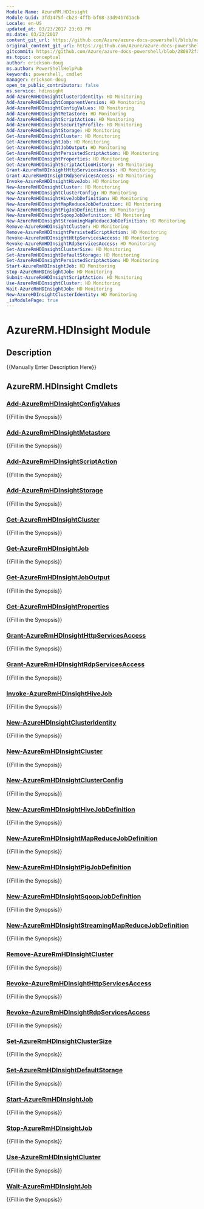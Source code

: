 ```yaml
---
Module Name: AzureRM.HDInsight
Module Guid: 3fd1475f-cb23-4ffb-bf08-33d94b7d1acb
Locale: en-US
updated_at: 03/23/2017 23:03 PM
ms.date: 03/23/2017
content_git_url: https://github.com/Azure/azure-docs-powershell/blob/master/azureps-cmdlets-docs/ResourceManager/AzureRM.HDInsight/v1.0.5.3/AzureRM.HDInsight.md
original_content_git_url: https://github.com/Azure/azure-docs-powershell/blob/master/azureps-cmdlets-docs/ResourceManager/AzureRM.HDInsight/v1.0.5.3/AzureRM.HDInsight.md
gitcommit: https://github.com/Azure/azure-docs-powershell/blob/280872fa529e03be2466fa2252957a2060a9dfe4
ms.topic: conceptual
author: erickson-doug
ms.author: PowerShellHelpPub
keywords: powershell, cmdlet
manager: erickson-doug
open_to_public_contributors: false
ms.service: hdinsight
Add-AzureRmHDInsightClusterIdentity: HD Monitoring
Add-AzureRmHDInsightComponentVersion: HD Monitoring
Add-AzureRmHDInsightConfigValues: HD Monitoring
Add-AzureRmHDInsightMetastore: HD Monitoring
Add-AzureRmHDInsightScriptAction: HD Monitoring
Add-AzureRmHDInsightSecurityProfile: HD Monitoring
Add-AzureRmHDInsightStorage: HD Monitoring
Get-AzureRmHDInsightCluster: HD Monitoring
Get-AzureRmHDInsightJob: HD Monitoring
Get-AzureRmHDInsightJobOutput: HD Monitoring
Get-AzureRmHDInsightPersistedScriptAction: HD Monitoring
Get-AzureRmHDInsightProperties: HD Monitoring
Get-AzureRmHDInsightScriptActionHistory: HD Monitoring
Grant-AzureRmHDInsightHttpServicesAccess: HD Monitoring
Grant-AzureRmHDInsightRdpServicesAccess: HD Monitoring
Invoke-AzureRmHDInsightHiveJob: HD Monitoring
New-AzureRmHDInsightCluster: HD Monitoring
New-AzureRmHDInsightClusterConfig: HD Monitoring
New-AzureRmHDInsightHiveJobDefinition: HD Monitoring
New-AzureRmHDInsightMapReduceJobDefinition: HD Monitoring
New-AzureRmHDInsightPigJobDefinition: HD Monitoring
New-AzureRmHDInsightSqoopJobDefinition: HD Monitoring
New-AzureRmHDInsightStreamingMapReduceJobDefinition: HD Monitoring
Remove-AzureRmHDInsightCluster: HD Monitoring
Remove-AzureRmHDInsightPersistedScriptAction: HD Monitoring
Revoke-AzureRmHDInsightHttpServicesAccess: HD Monitoring
Revoke-AzureRmHDInsightRdpServicesAccess: HD Monitoring
Set-AzureRmHDInsightClusterSize: HD Monitoring
Set-AzureRmHDInsightDefaultStorage: HD Monitoring
Set-AzureRmHDInsightPersistedScriptAction: HD Monitoring
Start-AzureRmHDInsightJob: HD Monitoring
Stop-AzureRmHDInsightJob: HD Monitoring
Submit-AzureRmHDInsightScriptAction: HD Monitoring
Use-AzureRmHDInsightCluster: HD Monitoring
Wait-AzureRmHDInsightJob: HD Monitoring
New-AzureHDInsightClusterIdentity: HD Monitoring
_isModulePage: true
---
```


# AzureRM.HDInsight Module
## Description
{{Manually Enter Description Here}}

## AzureRM.HDInsight Cmdlets
### [Add-AzureRmHDInsightConfigValues](Add-AzureRmHDInsightConfigValues.md)
{{Fill in the Synopsis}}

### [Add-AzureRmHDInsightMetastore](Add-AzureRmHDInsightMetastore.md)
{{Fill in the Synopsis}}

### [Add-AzureRmHDInsightScriptAction](Add-AzureRmHDInsightScriptAction.md)
{{Fill in the Synopsis}}

### [Add-AzureRmHDInsightStorage](Add-AzureRmHDInsightStorage.md)
{{Fill in the Synopsis}}

### [Get-AzureRmHDInsightCluster](Get-AzureRmHDInsightCluster.md)
{{Fill in the Synopsis}}

### [Get-AzureRmHDInsightJob](Get-AzureRmHDInsightJob.md)
{{Fill in the Synopsis}}

### [Get-AzureRmHDInsightJobOutput](Get-AzureRmHDInsightJobOutput.md)
{{Fill in the Synopsis}}

### [Get-AzureRmHDInsightProperties](Get-AzureRmHDInsightProperties.md)
{{Fill in the Synopsis}}

### [Grant-AzureRmHDInsightHttpServicesAccess](Grant-AzureRmHDInsightHttpServicesAccess.md)
{{Fill in the Synopsis}}

### [Grant-AzureRmHDInsightRdpServicesAccess](Grant-AzureRmHDInsightRdpServicesAccess.md)
{{Fill in the Synopsis}}

### [Invoke-AzureRmHDInsightHiveJob](Invoke-AzureRmHDInsightHiveJob.md)
{{Fill in the Synopsis}}

### [New-AzureHDInsightClusterIdentity](New-AzureHDInsightClusterIdentity.md)
{{Fill in the Synopsis}}

### [New-AzureRmHDInsightCluster](New-AzureRmHDInsightCluster.md)
{{Fill in the Synopsis}}

### [New-AzureRmHDInsightClusterConfig](New-AzureRmHDInsightClusterConfig.md)
{{Fill in the Synopsis}}

### [New-AzureRmHDInsightHiveJobDefinition](New-AzureRmHDInsightHiveJobDefinition.md)
{{Fill in the Synopsis}}

### [New-AzureRmHDInsightMapReduceJobDefinition](New-AzureRmHDInsightMapReduceJobDefinition.md)
{{Fill in the Synopsis}}

### [New-AzureRmHDInsightPigJobDefinition](New-AzureRmHDInsightPigJobDefinition.md)
{{Fill in the Synopsis}}

### [New-AzureRmHDInsightSqoopJobDefinition](New-AzureRmHDInsightSqoopJobDefinition.md)
{{Fill in the Synopsis}}

### [New-AzureRmHDInsightStreamingMapReduceJobDefinition](New-AzureRmHDInsightStreamingMapReduceJobDefinition.md)
{{Fill in the Synopsis}}

### [Remove-AzureRmHDInsightCluster](Remove-AzureRmHDInsightCluster.md)
{{Fill in the Synopsis}}

### [Revoke-AzureRmHDInsightHttpServicesAccess](Revoke-AzureRmHDInsightHttpServicesAccess.md)
{{Fill in the Synopsis}}

### [Revoke-AzureRmHDInsightRdpServicesAccess](Revoke-AzureRmHDInsightRdpServicesAccess.md)
{{Fill in the Synopsis}}

### [Set-AzureRmHDInsightClusterSize](Set-AzureRmHDInsightClusterSize.md)
{{Fill in the Synopsis}}

### [Set-AzureRmHDInsightDefaultStorage](Set-AzureRmHDInsightDefaultStorage.md)
{{Fill in the Synopsis}}

### [Start-AzureRmHDInsightJob](Start-AzureRmHDInsightJob.md)
{{Fill in the Synopsis}}

### [Stop-AzureRmHDInsightJob](Stop-AzureRmHDInsightJob.md)
{{Fill in the Synopsis}}

### [Use-AzureRmHDInsightCluster](Use-AzureRmHDInsightCluster.md)
{{Fill in the Synopsis}}

### [Wait-AzureRmHDInsightJob](Wait-AzureRmHDInsightJob.md)
{{Fill in the Synopsis}}

